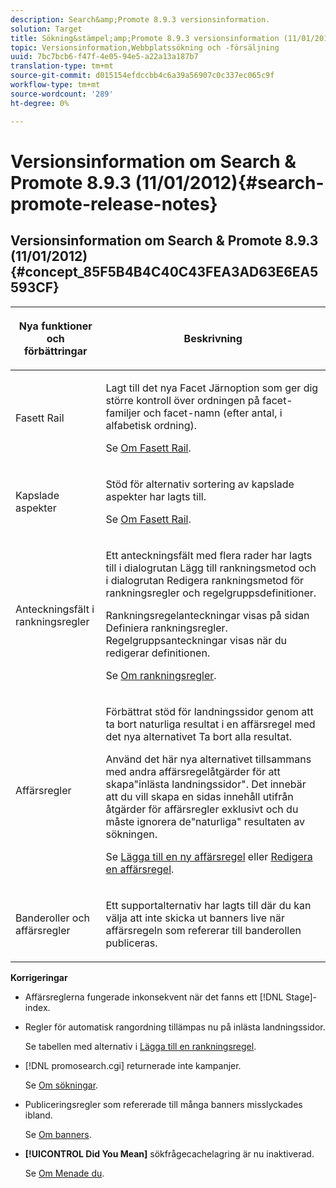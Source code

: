 ```yaml
---
description: Search&amp;Promote 8.9.3 versionsinformation.
solution: Target
title: Sökning&stämpel;amp;Promote 8.9.3 versionsinformation (11/01/2012)
topic: Versionsinformation,Webbplatssökning och -försäljning
uuid: 7bc7bcb6-f47f-4e05-94e5-a22a13a187b7
translation-type: tm+mt
source-git-commit: d015154efdccbb4c6a39a56907c0c337ec065c9f
workflow-type: tm+mt
source-wordcount: '289'
ht-degree: 0%

---
```



# Versionsinformation om Search &amp; Promote 8.9.3 (11/01/2012){#search-promote-release-notes}

## Versionsinformation om Search &amp; Promote 8.9.3 (11/01/2012) {#concept_85F5B4B4C40C43FEA3AD63E6EA5593CF}

<table> 
 <thead> 
  <tr> 
   <th colname="col1" class="entry"> <p>Nya funktioner och förbättringar </p> </th> 
   <th colname="col2" class="entry"> <p>Beskrivning </p> </th> 
  </tr> 
 </thead>
 <tbody> 
  <tr> 
   <td colname="col1"> <p>Fasett Rail </p> </td> 
   <td colname="col2"> <p> 
     <!--3309390--> Lagt till det nya  <span class="uicontrol"> Facet </span> Järnoption som ger dig större kontroll över ordningen på facet-familjer och facet-namn (efter antal, i alfabetisk ordning). </p> <p>Se <a href="../c-about-design-menu/c-about-facet-rails.md#concept_1FDC8BCDFFC84A0889DA670F63D5F6DB" format="dita" scope="local"> Om Fasett Rail</a>. </p> </td> 
  </tr> 
  <tr> 
   <td colname="col1"> <p> Kapslade aspekter </p> </td> 
   <td colname="col2"> <p> Stöd för alternativ sortering av kapslade aspekter har lagts till. </p> <p>Se <a href="../c-about-design-menu/c-about-facet-rails.md#concept_1FDC8BCDFFC84A0889DA670F63D5F6DB" format="dita" scope="local"> Om Fasett Rail</a>. </p> </td> 
  </tr> 
  <tr> 
   <td colname="col1"> <p>Anteckningsfält i rankningsregler </p> </td> 
   <td colname="col2"> <p> 
     <!--3063772--> Ett  <span class="wintitle"> </span> anteckningsfält med flera rader har lagts till i dialogrutan  <span class="wintitle"> Lägg till </span> rankningsmetod och i dialogrutan  <span class="wintitle"> Redigera </span> rankningsmetod för rankningsregler och regelgruppsdefinitioner. </p> <p>Rankningsregelanteckningar visas på sidan <span class="wintitle"> Definiera rankningsregler</span>. Regelgruppsanteckningar visas när du redigerar definitionen. </p> <p>Se <a href="../c-about-rules-menu/c-about-ranking-rules.md#concept_F555C076759B4E81B925441CFE707397" format="dita" scope="local"> Om rankningsregler</a>. </p> </td> 
  </tr> 
  <tr> 
   <td colname="col1"> <p>Affärsregler </p> </td> 
   <td colname="col2"> <p> 
     <!--3331637--> Förbättrat stöd för landningssidor genom att ta bort naturliga resultat i en affärsregel med det nya alternativet  <span class="uicontrol"> Ta bort alla </span> resultat. </p> <p>Använd det här nya alternativet tillsammans med andra affärsregelåtgärder för att skapa"inlästa landningssidor". Det innebär att du vill skapa en sidas innehåll utifrån åtgärder för affärsregler exklusivt och du måste ignorera de"naturliga" resultaten av sökningen. </p> <p>Se <a href="../c-about-rules-menu/c-about-business-rules.md#task_BD3B31ED48BB4B1B8F1DCD3BFA2528E7" format="dita" scope="local"> Lägga till en ny affärsregel</a> eller <a href="../c-about-rules-menu/c-about-business-rules.md#task_375CFA75D1D94D9E92A35DE1228E5087" format="dita" scope="local"> Redigera en affärsregel</a>. </p> </td> 
  </tr> 
  <tr> 
   <td colname="col1"> <p>Banderoller och affärsregler </p> </td> 
   <td colname="col2"> <p> Ett supportalternativ har lagts till där du kan välja att inte skicka ut banners live när affärsregeln som refererar till banderollen publiceras. </p> </td> 
  </tr> 
 </tbody> 
</table>

**Korrigeringar**

* Affärsreglerna fungerade inkonsekvent när det fanns ett [!DNL Stage]-index.
* Regler för automatisk rangordning tillämpas nu på inlästa landningssidor.

   Se tabellen med alternativ i [Lägga till en rankningsregel](../c-about-rules-menu/c-about-ranking-rules.md#task_A132789FD4E5423DAD090DCDA7311E8A).

* [!DNL promosearch.cgi] returnerade inte kampanjer.

   Se [Om sökningar](../c-about-settings-menu/c-about-searching-menu.md#concept_207105CF26B1448F8A3D223787C56AB8).

* Publiceringsregler som refererade till många banners misslyckades ibland.

   Se [Om banners](../c-about-design-menu/c-about-banners.md#concept_5BBE01FEC6134393B43CC917C8CC64DA).

* **[!UICONTROL Did You Mean]** sökfrågecachelagring är nu inaktiverad.

   Se [Om Menade du](../c-about-linguistics-menu/c-about-did-you-mean.md#concept_7D4F3C29EF184B538B8AE2ECAE0CDC5E).

